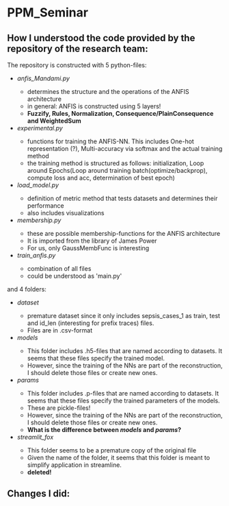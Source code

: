 # PPM_Seminar

## How I understood the code provided by the repository of the research team:

The repository is constructed with 5 python-files:
<ul>
	<li> <i>anfis_Mandami.py</i> </li>
    <ul>
        <li>determines the structure and the operations of the ANFIS architecture</li>
        <li>in general: ANFIS is constructed using 5 layers!</li> 
        <li><b>Fuzzify, Rules, Normalization, Consequence/PlainConsequence and WeightedSum</b></li>
    </ul>
    <li> <i>experimental.py</i> </li>
    <ul>
        <li>functions for training the ANFIS-NN. This includes One-hot representation (?), Multi-accuracy via softmax and the actual training method</li>
        <li>the training method is structured as follows: initialization, Loop around Epochs(Loop around training batch(optimize/backprop), compute loss and acc, determination of best epoch)</li>
    </ul>
    <li> <i>load_model.py</i> </li>
    <ul>
        <li>definition of metric method that tests datasets and determines their performance</li>
        <li>also includes visualizations</li>
    </ul>
    <li> <i>membership.py</i> </li>
    <ul>
        <li>these are possible membership-functions for the ANFIS architecture</li>
        <li>It is imported from the library of James Power</li>
        <li>For us, only GaussMembFunc is interesting
    </ul>
    <li> <i>train_anfis.py</i> </li>
    <ul>
        <li>combination of all files</li>
        <li>could be understood as 'main.py'</li>
    </ul>
</ul>
and 4 folders:
<ul>
	<li> <i>dataset</i> </li>
    <ul>
        <li>premature dataset since it only includes sepsis_cases_1 as train, test and id_len (interesting for prefix traces) files.</li>
        <li>Files are in .csv-format</li>
    </ul>
    <li> <i>models</i> </li>
    <ul>
        <li>This folder includes .h5-files that are named according to datasets. It seems that these files specify the trained model.</li>
        <li>However, since the training of the NNs are part of the reconstruction, I should delete those files or create new ones.</li>
    </ul>
    <li> <i>params</i> </li>
    <ul>
        <li>This folder includes .p-files that are named according to datasets. It seems that these files specify the trained parameters of the models.</li>
        <li>These are pickle-files!</li>
        <li>However, since the training of the NNs are part of the reconstruction, I should delete those files or create new ones.</li>
        <li><b>What is the difference between <i>models</i> and <i>params</i>?</b></li>
    </ul>
    <li> <i>streamlit_fox</i> </li>
    <ul>
        <li>This folder seems to be a premature copy of the original file</li>
        <li>Given the name of the folder, it seems that this folder is meant to simplify application in streamline.</li>
        <li><b>deleted!</b></li> 
    </ul>
</ul>

## Changes I did: